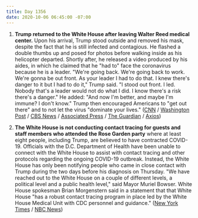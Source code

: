 ```yaml
---
title: Day 1356
date: 2020-10-06 06:45:00 -07:00
---
```


1. **Trump returned to the White House after leaving Walter Reed medical center.** Upon his arrival, Trump stood outside and removed his mask, despite the fact that he is still infected and contagious. He flashed a double thumbs up and posed for photos before walking inside as his helicopter departed. Shortly after, he released a video produced by his aides, in which he claimed that he "had to" face the coronavirus because he is a leader. "We're going back. We're going back to work. We're gonna be out front. As your leader I had to do that. I knew there's danger to it but I had to do it," Trump said. "I stood out front. I led. Nobody that's a leader would not do what I did. I know there's a risk there's a danger." He added: "And now I'm better, and maybe I'm immune? I don't know." Trump then encouraged Americans to "get out there" and to not let the virus "dominate your lives." ([CNN](https://www.cnn.com/2020/10/05/politics/donald-trump-covid-condition-walter-reed/index.html) / [Washington Post](https://www.washingtonpost.com/politics/trump-walter-reed-discharge-mask/2020/10/05/91edbe9a-071a-11eb-859b-f9c27abe638d_story.html) / [CBS News](https://www.cbsnews.com/live-updates/trump-covid-19-white-houe-walter-reed-discharge/) / [Associated Press](https://apnews.com/article/a037f5cf6d6f14f90313a3aa7cd58043) / [The Guardian](https://www.theguardian.com/us-news/2020/oct/05/donald-trump-walter-reed-hospital-covid-19) / [Axios](https://www.axios.com/trump-coronavirus-feeling-better-immune-claime-68b22440-257e-45a2-8fa7-fb8f697eb6f3.html))

2. **The White House is not conducting contact tracing for guests and staff members who attended the Rose Garden party** where at least eight people, including Trump, are believed to have contracted COVID-19. Officials with the D.C. Department of Health have been unable to connect with the White House to assist with contact tracing and other protocols regarding the ongoing COVID-19 outbreak. Instead, the White House has only been notifying people who came in close contact with Trump during the two days before his diagnosis on Thursday. "We have reached out to the White House on a couple of different levels, a political level and a public health level," said Mayor Muriel Bowser. White House spokesman Brian Morgenstern said in a statement that that White House "has a robust contact tracing program in place led by the White House Medical Unit with CDC personnel and guidance." ([New York Times](https://www.nytimes.com/2020/10/05/health/contact-tracing-white-house.html) / [NBC News](https://www.nbcnews.com/politics/white-house/d-c-gov-t-says-it-s-been-unable-connect-n1242243))